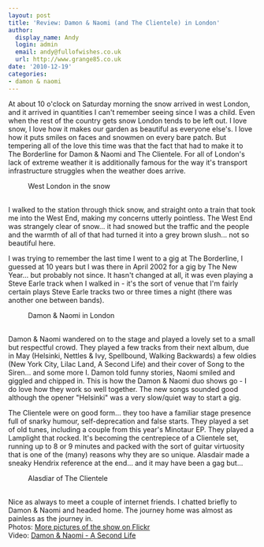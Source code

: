 ```yaml
---
layout: post
title: 'Review: Damon & Naomi (and The Clientele) in London'
author:
  display_name: Andy
  login: admin
  email: andy@fullofwishes.co.uk
  url: http://www.grange85.co.uk
date: '2010-12-19'
categories:
- damon & naomi
---
```

<p>At about 10 o'clock on Saturday morning the snow arrived in west London, and it arrived in quantities I can't remember seeing since I was a child. Even when the rest of the country gets snow London tends to be left out. I love snow, I love how it makes our garden as beautiful as everyone else's. I love how it puts smiles on faces and snowmen on every bare patch. But tempering all of the love this time was that the fact that had to make it to The Borderline for Damon & Naomi and The Clientele. For all of London's lack of extreme weather it is additionally famous for the way it's transport infrastructure struggles when the weather does arrive.<figure class="caption aligncenter"><a href="http://www.flickr.com/photos/grange85/5273036065/"><img alt="" src="https://farm6.static.flickr.com/5248/5273036065_a844724d0a.jpg" title="West London snow" /></a><figcaption class="caption-text">West London in the snow</figcaption></figure><br />
I walked to the station through thick snow, and straight onto a train that took me into the West End, making my concerns utterly pointless. The West End was strangely clear of snow... it had snowed but the traffic and the people and the warmth of all of that had turned it into a grey brown slush... not so beautiful here.</p>
<p>I was trying to remember the last time I went to a gig at The Borderline, I guessed at 10 years but I was there in April 2002 for a gig by The New Year... but probably not since. It hasn't changed at all, it was even playing a Steve Earle track when I walked in - it's the sort of venue that I'm fairly certain plays Steve Earle tracks two or three times a night (there was another one between bands).<br />
<figure class="caption aligncenter"><a href="http://www.flickr.com/photos/grange85/5273057715/"><img alt="" src="https://farm6.static.flickr.com/5010/5273057715_abb086a72e.jpg" title="Damon & Naomi in London" /></a><figcaption class="caption-text">Damon & Naomi in London</figcaption></figure><br />
Damon & Naomi wandered on to the stage and played a lovely set to a small but respectful crowd. They played a few tracks from their next album, due in May (Helsinki, Nettles & Ivy, Spellbound, Walking Backwards) a few oldies (New York City, Lilac Land, A Second Life) and their cover of Song to the Siren... and some more I. Damon told funny stories, Naomi smiled and giggled and chipped in. This is how the Damon & Naomi duo shows go - I do love how they work so well together. The new songs sounded good although the opener "Helsinki" was a very slow/quiet way to start a gig.</p>
<p>The Clientele were on good form... they too have a familiar stage presence full of snarky humour, self-deprecation and false starts. They played a set of old tunes, including a couple from this year's Minotaur EP. They played a Lamplight that rocked. It's becoming the centrepiece of a Clientele set, running up to 8 or 9 minutes and packed with the sort of guitar virtuosity that is one of the (many) reasons why they are so unique. Alasdair made a sneaky Hendrix reference at the end... and it may have been a gag but...<figure class="caption aligncenter"><a href="http://www.flickr.com/photos/grange85/5273059327/"><img alt="" src="https://farm6.static.flickr.com/5045/5273059327_04cd9dd19f.jpg" title="Alasdiar of The Clientele" /></a><figcaption class="caption-text">Alasdiar of The Clientele</figcaption></figure><br />
Nice as always to meet a couple of internet friends. I chatted briefly to Damon & Naomi and headed home. The journey home was almost as painless as the journey in.<br />
Photos: <a href="http://www.flickr.com/photos/grange85/sets/72157625629600408/with/5273059327/">More pictures of the show on Flickr</a><br />
Video: <a href="http://www.youtube.com/watch?v=HzkdjVa6pmk">Damon & Naomi - A Second Life</a><br />
<figure class="caption "><figcaption class="caption-text"></figcaption></figure></p>
